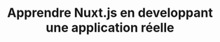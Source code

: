 ---
title: 'Apprendre Nuxt.js en developpant une application réelle'
description: Apprenez à créer des sites web robustes et modernes avec Nuxt en partant de zéro. Améliorez les performances de votre site web, la qualité du code, tout en faisant un meilleur usage du framework.
img: mastering-nuxt
platform: Mastering Nuxt
link: https://masteringnuxt.com/?utm_source=nuxt&utm_medium=link&utm_campaign=navbar_link
type: premium
---